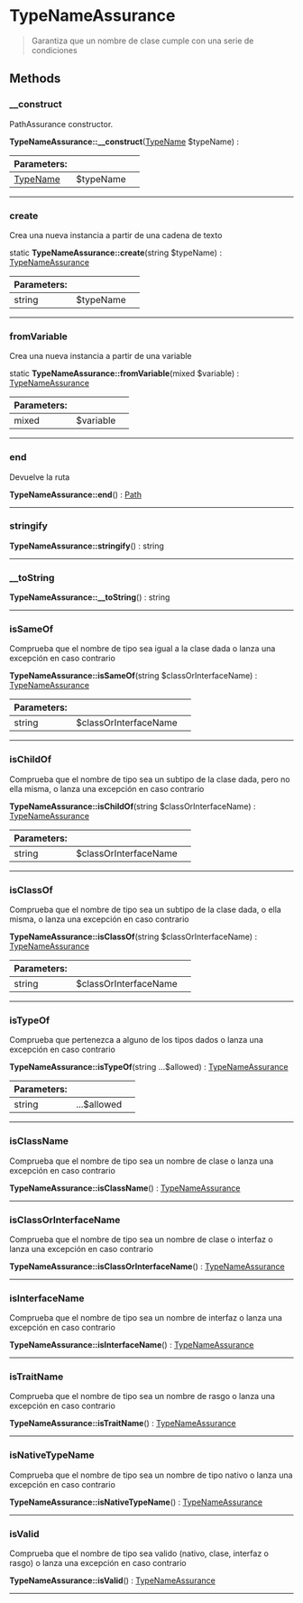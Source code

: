 
                                                                                                                                            
    
# TypeNameAssurance


> Garantiza que un nombre de clase cumple con una serie de condiciones
>
> 








## Methods

### __construct
PathAssurance constructor.


**TypeNameAssurance::__construct**([TypeName](../../../TypeName.md) $typeName) : 


|Parameters: | | |
| --- | --- | --- |
|[TypeName](../../../TypeName.md) |$typeName |  |

---


### create
Crea una nueva instancia a partir de una cadena de texto


static **TypeNameAssurance::create**(string $typeName) : [TypeNameAssurance](../../../TypeNameAssurance.md)


|Parameters: | | |
| --- | --- | --- |
|string |$typeName |  |

---


### fromVariable
Crea una nueva instancia a partir de una variable


static **TypeNameAssurance::fromVariable**(mixed $variable) : [TypeNameAssurance](../../../TypeNameAssurance.md)


|Parameters: | | |
| --- | --- | --- |
|mixed |$variable |  |

---


### end
Devuelve la ruta


**TypeNameAssurance::end**() : [Path](../../../Path.md)



---


### stringify



**TypeNameAssurance::stringify**() : string



---


### __toString



**TypeNameAssurance::__toString**() : string



---


### isSameOf
Comprueba que el nombre de tipo sea igual a la clase dada
o lanza una excepción en caso contrario


**TypeNameAssurance::isSameOf**(string $classOrInterfaceName) : [TypeNameAssurance](../../../TypeNameAssurance.md)


|Parameters: | | |
| --- | --- | --- |
|string |$classOrInterfaceName |  |

---


### isChildOf
Comprueba que el nombre de tipo sea un subtipo de la clase dada, pero no ella misma,
o lanza una excepción en caso contrario


**TypeNameAssurance::isChildOf**(string $classOrInterfaceName) : [TypeNameAssurance](../../../TypeNameAssurance.md)


|Parameters: | | |
| --- | --- | --- |
|string |$classOrInterfaceName |  |

---


### isClassOf
Comprueba que el nombre de tipo sea un subtipo de la clase dada, o ella misma,
o lanza una excepción en caso contrario


**TypeNameAssurance::isClassOf**(string $classOrInterfaceName) : [TypeNameAssurance](../../../TypeNameAssurance.md)


|Parameters: | | |
| --- | --- | --- |
|string |$classOrInterfaceName |  |

---


### isTypeOf
Comprueba que pertenezca a alguno de los tipos dados
o lanza una excepción en caso contrario


**TypeNameAssurance::isTypeOf**(string ...$allowed) : [TypeNameAssurance](../../../TypeNameAssurance.md)


|Parameters: | | |
| --- | --- | --- |
|string |...$allowed |  |

---


### isClassName
Comprueba que el nombre de tipo sea un nombre de clase
o lanza una excepción en caso contrario


**TypeNameAssurance::isClassName**() : [TypeNameAssurance](../../../TypeNameAssurance.md)



---


### isClassOrInterfaceName
Comprueba que el nombre de tipo sea un nombre de clase o interfaz
o lanza una excepción en caso contrario


**TypeNameAssurance::isClassOrInterfaceName**() : [TypeNameAssurance](../../../TypeNameAssurance.md)



---


### isInterfaceName
Comprueba que el nombre de tipo sea un nombre de interfaz
o lanza una excepción en caso contrario


**TypeNameAssurance::isInterfaceName**() : [TypeNameAssurance](../../../TypeNameAssurance.md)



---


### isTraitName
Comprueba que el nombre de tipo sea un nombre de rasgo
o lanza una excepción en caso contrario


**TypeNameAssurance::isTraitName**() : [TypeNameAssurance](../../../TypeNameAssurance.md)



---


### isNativeTypeName
Comprueba que el nombre de tipo sea un nombre de tipo nativo
o lanza una excepción en caso contrario


**TypeNameAssurance::isNativeTypeName**() : [TypeNameAssurance](../../../TypeNameAssurance.md)



---


### isValid
Comprueba que el nombre de tipo sea valido (nativo, clase, interfaz o rasgo)
o lanza una excepción en caso contrario


**TypeNameAssurance::isValid**() : [TypeNameAssurance](../../../TypeNameAssurance.md)



---


                                                                                                                                                                                                                                                                                                                                                                                                            
    
                                                                                                                                                                                                                                                                             
                
